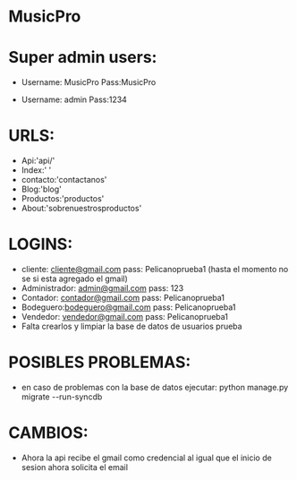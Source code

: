 # MusicPro
Super admin users:
=
- Username: MusicPro
Pass:MusicPro

- Username: admin
Pass:1234

URLS: 
=
- Api:'api/'
- Index:' '
- contacto:'contactanos'
- Blog:'blog'
- Productos:'productos'
- About:'sobrenuestrosproductos'

LOGINS:
=
- cliente: cliente@gmail.com pass: Pelicanoprueba1 (hasta el momento no se si esta agregado el gmail)
- Administrador:  admin@gmail.com pass: 123 
- Contador: contador@gmail.com pass: Pelicanoprueba1
- Bodeguero:bodeguero@gmail.com pass: Pelicanoprueba1
- Vendedor: vendedor@gmail.com pass: Pelicanoprueba1
- Falta crearlos y limpiar la base de datos de usuarios prueba 

POSIBLES PROBLEMAS:
=
- en caso de problemas con la base de datos ejecutar: python manage.py migrate --run-syncdb

CAMBIOS:
=
- Ahora la api recibe el gmail como credencial al igual que el inicio de sesion ahora solicita el email